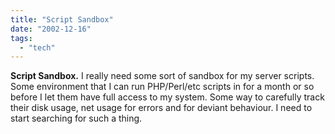 ```yaml
---
title: "Script Sandbox"
date: "2002-12-16"
tags: 
  - "tech"
---
```


**Script Sandbox.** I really need some sort of sandbox for my server scripts. Some environment that I can run PHP/Perl/etc scripts in for a month or so before I let them have full access to my system. Some way to carefully track their disk usage, net usage for errors and for deviant behaviour. I need to start searching for such a thing.
